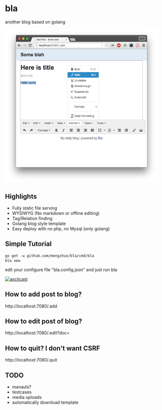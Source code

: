 # bla
another blog based on golang

![Screenshot](https://raw.githubusercontent.com/mengzhuo/bla_default_template/master/bla_screenshot.png)

## Highlights
* Fully static file serving
* WYSIWYG (No markdown or offline editing)
* Tag/Relation finding
* Golang blog style template
* Easy deploy with no php, no Mysql (only golang)

## Simple Tutorial


``` shell
go get -u github.com/mengzhuo/bla/cmd/bla
bla new
```

edit your configure file "bla.config.json" and just run bla

[![asciicast](https://asciinema.org/a/6587poxjde80zr125zq3ffom8.png)](https://asciinema.org/a/6587poxjde80zr125zq3ffom8)

## How to add post to blog?
http://localhost:7080/.add

## How to edit post of blog?
http://localhost:7080/.edit?doc=<docname>

## How to quit? I don't want CSRF
http://localhost:7080/.quit


## TODO
* manauls?
* testcases
* media uploads
* automatically download template
